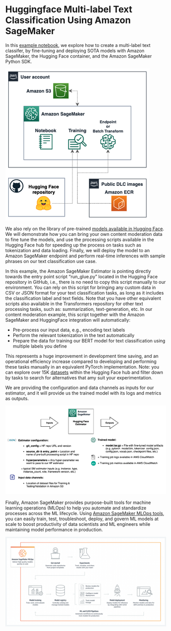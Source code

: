 # Huggingface Multi-label Text Classification Using Amazon SageMaker


In this [example notebook](./hf-sagmaker-multi-label-text-classifier.ipynb), we explore how to create a multi-label text classifer, by fine-tuning and deploying SOTA models with Amazon SageMaker, the Hugging Face container, and the Amazon SageMaker Python SDK.

![](./images/huggingface-sagemaker-architecture.png)

We also rely on the library of pre-trained [models available in Hugging Face](https://huggingface.co/models). We will demonstrate how you can bring your own content moderation data to fine tune the models, and use the processing scripts available in the Hugging Face hub for speeding up the process on tasks such as tokenization and data loading. Finally, we will deploy the model to an Amazon SageMaker endpoint and perform real-time inferences with sample phrases on our text classification use case.

In this example, the Amazon SageMaker Estimator is pointing directly towards the entry point script “run_glue.py” located in the Hugging Face repository in GitHub, i.e., there is no need to copy this script manually to our environment. You can rely on this script for bringing any custom data in CSV or JSON format for your text classification tasks, as long as it includes the classification label and text fields. Note that you have other equivalent scripts also available in the Transformers repository for other text processing tasks, such as: summarization, text-generation, etc. In our content moderation example, this script together with the Amazon SageMaker and HuggingFace integration will automatically:

* Pre-process our input data, e.g., encoding text labels
* Perform the relevant tokenization in the text automatically
* Prepare the data for training our BERT model for text classification using multiple labels you define

This represents a huge improvement in development time saving, and an operational efficiency increase compared to developing and performing these tasks manually in an equivalent PyTorch implementation. Note: you can explore over 15K [datasets](https://huggingface.co/datasets) within the Hugging Face hub and filter down by tasks to search for alternatives that amy suit your experimentation. 

We are providing the configuration and data channels as inputs for our estimator, and it will provide us the trained model with its logs and metrics as outputs.

![](./images/hf-sagemaker-input-ouput.png)

Finally, Amazon SageMaker provides purpose-built tools for machine learning operations (MLOps) to help you automate and standardize processes across the ML lifecycle. Using [Amazon SageMaker MLOps tools](https://aws.amazon.com/sagemaker/mlops/?sagemaker-data-wrangler-whats-new.sort-by=item.additionalFields.postDateTime&sagemaker-data-wrangler-whats-new.sort-order=desc), you can easily train, test, troubleshoot, deploy, and govern ML models at scale to boost productivity of data scientists and ML engineers while maintaining model performance in production.

![](./images/MLOps-workflow.png)
